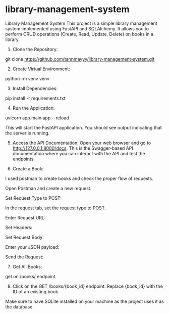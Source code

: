 # library-management-system
Library Management System This project is a simple library management system implemented using FastAPI and SQLAlchemy. 
It allows you to perform CRUD operations (Create, Read, Update, Delete) on books in a library.

1) Clone the Repository:

git clone https://github.com/tannmayyy/library-management-system.git

2) Create Virtual Environment:

python -m venv venv

3) Install Dependencies:

pip install -r requirements.txt

4) Run the Application:

uvicorn app.main:app --reload

This will start the FastAPI application. You should see output indicating that the server is running.

5) Access the API Documentation:
Open your web browser and go to http://127.0.0.1:8000/docs. This is the Swagger-based API documentation where you can interact with the API and test the endpoints.

6) Create a Book:

I used postman to create books and check the proper flow of requests. 

Open Postman and create a new request.

Set Request Type to POST:

In the request tab, set the request type to POST.

Enter Request URL:

Set Headers:

Set Request Body:

Enter your JSON payload:

Send the Request:

7) Get All Books:

get on /books/ endpoint.


8) Click on the GET /books/{book_id} endpoint.
Replace {book_id} with the ID of an existing book.

Make sure to have SQLite installed on your machine as the project uses it as the database.